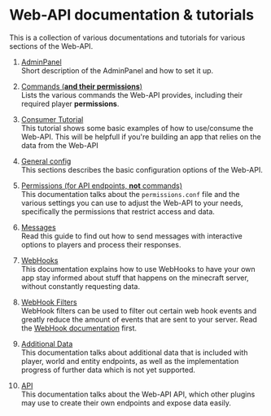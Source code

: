 # Web-API documentation & tutorials

This is a collection of various documentations and tutorials for various sections of the Web-API.

1. [AdminPanel](ADMIN_PANEL.md)  
Short description of the AdminPanel and how to set it up.

1. [Commands (**and their permissions**)](COMMANDS.md)  
Lists the various commands the Web-API provides, including their required player **permissions**.

1. [Consumer Tutorial](CONSUME.md)  
This tutorial shows some basic examples of how to use/consume the Web-API. This will be helpfull
if you're building an app that relies on the data from the Web-API

1. [General config](CONFIG.md)  
This sections describes the basic configuration options of the Web-API.

1. [Permissions (for API endpoints, **not** commands)](PERMISSIONS.md)  
This documentation talks about the `permissions.conf` file and the various settings you can use
to adjust the Web-API to your needs, specifically the permissions that restrict access and data.

1. [Messages](MESSAGE.md)  
Read this guide to find out how to send messages with interactive options to players and 
process their responses.

1. [WebHooks](WEBHOOKS.md)  
This documentation explains how to use WebHooks to have your own app stay informed about stuff
that happens on the minecraft server, without constantly requesting data.

1. [WebHook Filters](WEBHOOKS_FILTERS.md)  
WebHook filters can be used to filter out certain web hook events and greatly reduce the amount
of events that are sent to your server. Read the [WebHook documentation](WEBHOOKS.md) first.

1. [Additional Data](DATA.md)  
This documentation talks about additional data that is included with player, world and entity
endpoints, as well as the implementation progress of further data which is not yet supported.

1. [API](API.md)  
This documentation talks about the Web-API API, which other plugins may use to create their 
own endpoints and expose data easily.
